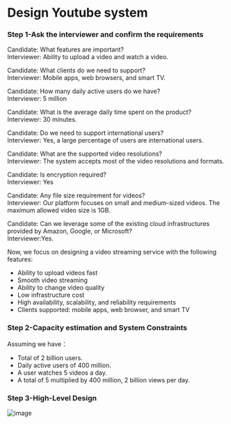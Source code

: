 # Design Youtube system

### Step 1-Ask the interviewer and confirm the requirements  

Candidate: What features are important?  
Interviewer: Ability to upload a video and watch a video.  

Candidate: What clients do we need to support?  
Interviewer: Mobile apps, web browsers, and smart TV.  

Candidate: How many daily active users do we have?  
Interviewer: 5 million  

Candidate: What is the average daily time spent on the product?  
Interviewer: 30 minutes.  

Candidate: Do we need to support international users?  
Interviewer: Yes, a large percentage of users are international users.  

Candidate: What are the supported video resolutions?  
Interviewer: The system accepts most of the video resolutions and formats.  

Candidate: Is encryption required?  
Interviewer: Yes  

Candidate: Any file size requirement for videos?  
Interviewer: Our platform focuses on small and medium-sized videos. The maximum allowed video size is 1GB.  

Candidate: Can we leverage some of the existing cloud infrastructures provided by Amazon, Google, or Microsoft?  
Interviewer:Yes.    

Now, we focus on designing a video streaming service with the following features:
- Ability to upload videos fast
- Smooth video streaming
- Ability to change video quality
- Low infrastructure cost
- High availability, scalability, and reliability requirements
- Clients supported: mobile apps, web browser, and smart TV



### Step 2-Capacity estimation and System Constraints

Assuming we have：

- Total of 2 billion users.
- Daily active users of 400 million.
- A user watches 5 videos a day.
- A total of 5 multiplied by 400 million, 2 billion views per day.

### Step 3-High-Level Design
![image](https://github.com/ericzhou919/System-Design/assets/77151742/f00b7efd-3bd8-4ad9-a3dc-37115b9678d7)
